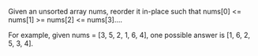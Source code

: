 
Given an unsorted array nums, reorder it in-place such that nums[0] <= nums[1] >= nums[2] <= nums[3]....


For example, given nums = [3, 5, 2, 1, 6, 4], one possible answer is [1, 6, 2, 5, 3, 4].
